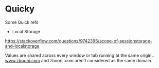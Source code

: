 # Quicky
Some Quick refs

* Local Storage

https://stackoverflow.com/questions/9742395/scope-of-sessionstorage-and-localstorage

Values are shared across every window or tab running at the same origin.. www.zbooni.com and zbooni.com aren’t considered as the same domain.
